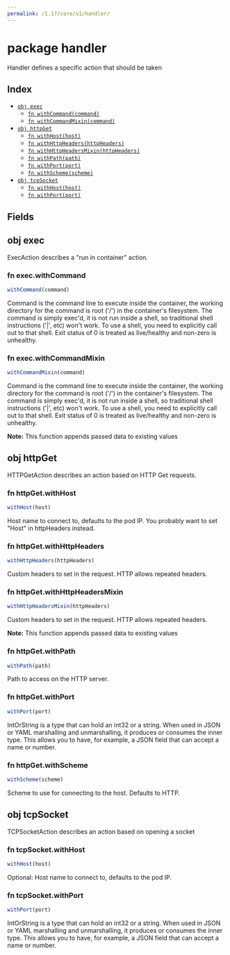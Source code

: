 ```yaml
---
permalink: /1.17/core/v1/handler/
---
```


# package handler

Handler defines a specific action that should be taken

## Index

* [`obj exec`](#obj-exec)
  * [`fn withCommand(command)`](#fn-execwithcommand)
  * [`fn withCommandMixin(command)`](#fn-execwithcommandmixin)
* [`obj httpGet`](#obj-httpget)
  * [`fn withHost(host)`](#fn-httpgetwithhost)
  * [`fn withHttpHeaders(httpHeaders)`](#fn-httpgetwithhttpheaders)
  * [`fn withHttpHeadersMixin(httpHeaders)`](#fn-httpgetwithhttpheadersmixin)
  * [`fn withPath(path)`](#fn-httpgetwithpath)
  * [`fn withPort(port)`](#fn-httpgetwithport)
  * [`fn withScheme(scheme)`](#fn-httpgetwithscheme)
* [`obj tcpSocket`](#obj-tcpsocket)
  * [`fn withHost(host)`](#fn-tcpsocketwithhost)
  * [`fn withPort(port)`](#fn-tcpsocketwithport)

## Fields

## obj exec

ExecAction describes a "run in container" action.

### fn exec.withCommand

```ts
withCommand(command)
```

Command is the command line to execute inside the container, the working directory for the command  is root ('/') in the container's filesystem. The command is simply exec'd, it is not run inside a shell, so traditional shell instructions ('|', etc) won't work. To use a shell, you need to explicitly call out to that shell. Exit status of 0 is treated as live/healthy and non-zero is unhealthy.

### fn exec.withCommandMixin

```ts
withCommandMixin(command)
```

Command is the command line to execute inside the container, the working directory for the command  is root ('/') in the container's filesystem. The command is simply exec'd, it is not run inside a shell, so traditional shell instructions ('|', etc) won't work. To use a shell, you need to explicitly call out to that shell. Exit status of 0 is treated as live/healthy and non-zero is unhealthy.

**Note:** This function appends passed data to existing values

## obj httpGet

HTTPGetAction describes an action based on HTTP Get requests.

### fn httpGet.withHost

```ts
withHost(host)
```

Host name to connect to, defaults to the pod IP. You probably want to set "Host" in httpHeaders instead.

### fn httpGet.withHttpHeaders

```ts
withHttpHeaders(httpHeaders)
```

Custom headers to set in the request. HTTP allows repeated headers.

### fn httpGet.withHttpHeadersMixin

```ts
withHttpHeadersMixin(httpHeaders)
```

Custom headers to set in the request. HTTP allows repeated headers.

**Note:** This function appends passed data to existing values

### fn httpGet.withPath

```ts
withPath(path)
```

Path to access on the HTTP server.

### fn httpGet.withPort

```ts
withPort(port)
```

IntOrString is a type that can hold an int32 or a string.  When used in JSON or YAML marshalling and unmarshalling, it produces or consumes the inner type.  This allows you to have, for example, a JSON field that can accept a name or number.

### fn httpGet.withScheme

```ts
withScheme(scheme)
```

Scheme to use for connecting to the host. Defaults to HTTP.

## obj tcpSocket

TCPSocketAction describes an action based on opening a socket

### fn tcpSocket.withHost

```ts
withHost(host)
```

Optional: Host name to connect to, defaults to the pod IP.

### fn tcpSocket.withPort

```ts
withPort(port)
```

IntOrString is a type that can hold an int32 or a string.  When used in JSON or YAML marshalling and unmarshalling, it produces or consumes the inner type.  This allows you to have, for example, a JSON field that can accept a name or number.